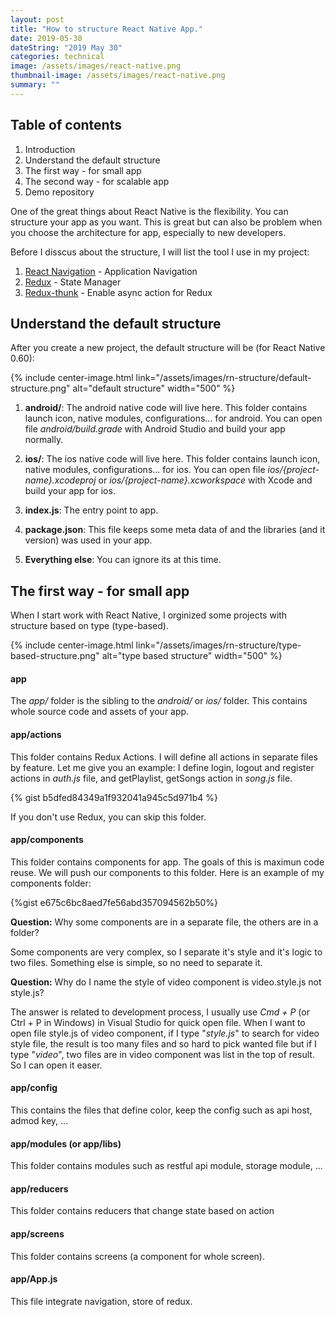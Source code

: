 ```yaml
---
layout: post
title: "How to structure React Native App."
date: 2019-05-30
dateString: "2019 May 30"
categories: technical
image: /assets/images/react-native.png
thumbnail-image: /assets/images/react-native.png
summary: ""
---
```

## Table of contents
1. Introduction
2. Understand the default structure
2. The first way - for small app
3. The second way - for scalable app
4. Demo repository

One of the great things about React Native is the flexibility. You can structure your app as you want. This is great but can  also be problem when you choose the architecture for app, especially to new developers.

Before I disscus about the structure, I will list the tool I use in my project:
1. [React Navigation]() - Application Navigation
2. [Redux]() - State Manager
3. [Redux-thunk]() - Enable async action for Redux

## Understand the default structure

After you create a new project, the default structure will be (for React Native 0.60):

{% include center-image.html link="/assets/images/rn-structure/default-structure.png" alt="default structure" width="500" %}

1. **android/**: The android native code will live here. This folder contains launch icon, native modules, configurations... for android. You can open file *android/build.grade* with Android Studio and build your app normally.

2. **ios/**: The ios native code will live here. This folder contains launch icon, native modules, configurations... for ios. You can open file *ios/{project-name}.xcodeproj* or *ios/{project-name}.xcworkspace* with Xcode and build your app for ios.

3. **index.js**: The entry point to app.

4. **package.json**: This file keeps some meta data of and the libraries (and it version) was used in your app.

5. **Everything else**: You can ignore its at this time.

## The first way - for small app

When I start work with React Native, I orginized some projects with structure based on type (type-based). 

{% include center-image.html link="/assets/images/rn-structure/type-based-structure.png" alt="type based structure" width="500" %}

#### app

The *app/* folder is the sibling to the *android/* or *ios/* folder. This contains whole source code and assets of your app.

#### app/actions

This folder contains Redux Actions. I will define all actions in separate files by feature. Let me give you an example: I define login, logout and register actions in *auth.js* file, and getPlaylist, getSongs action in *song.js* file.

{% gist b5dfed84349a1f932041a945c5d971b4 %}

If you don't use Redux, you can skip this folder.

#### app/components

This folder contains components for app. The goals of this is maximun code reuse. We will push our components to this folder. Here is an example of my components folder:

{%gist e675c6bc8aed7fe56abd357094562b50%}

**Question:** Why some components are in a separate file, the others are in a folder?

Some components are very complex, so I separate it's style and it's logic to two files. Something else is simple, so no need to separate it.

**Question:** Why do I name the style of video component is video.style.js not style.js?

The answer is related to development process, I usually use *Cmd + P* (or Ctrl + P in Windows) in Visual Studio for quick open file. When I want to open file style.js of video component, if I type "*style.js*" to search for video style file, the result is too many files and so hard to pick wanted file but if I type "*video*",  two files are in video component was list in the top of result. So I can open it easer.

#### app/config

This contains the files that define color, keep the config such as api host, admod key, ...

#### app/modules (or app/libs)

This folder contains modules such as restful api module, storage module, ...

#### app/reducers

This folder contains reducers that change state based on action

#### app/screens

This folder contains screens (a component for whole screen).

#### app/App.js

This file integrate navigation, store of redux.